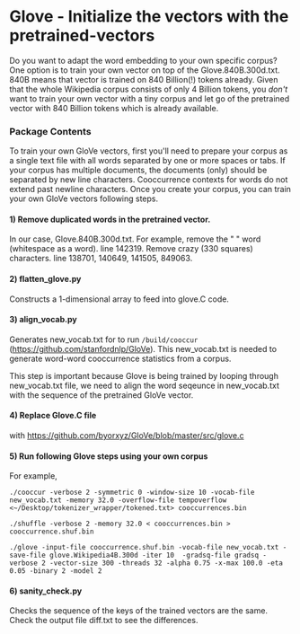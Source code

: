 

# Glove - Initialize the vectors with the pretrained-vectors

Do you want to adapt the word embedding to your own specific corpus? 
One option is to train your own vector on top of the Glove.840B.300d.txt. 
840B means that vector is trained on 840 Billion(!) tokens already. Given that the whole Wikipedia corpus consists of only 4 Billion tokens, you *don't* want to train your own vector with a tiny corpus and let go of the pretrained vector with 840 Billion tokens which is already available. 

### Package Contents

To train your own GloVe vectors, first you'll need to prepare your corpus as a single text file with all words separated by one or more spaces or tabs. If your corpus has multiple documents, the documents (only) should be separated by new line characters. Cooccurrence contexts for words do not extend past newline characters. Once you create your corpus, you can train your own GloVe vectors following steps.

#### 1) Remove duplicated words in the pretrained vector.
In our case, Glove.840B.300d.txt. 
For example, remove the " " word (whitespace as a word). line 142319. 
Remove crazy (330 squares) characters. line 138701, 140649, 141505, 849063. 

#### 2) flatten_glove.py
Constructs a 1-dimensional array to feed into glove.C code.

#### 3) align_vocab.py
Generates new_vocab.txt for to run `/build/cooccur` (https://github.com/stanfordnlp/GloVe). This new_vocab.txt is needed to generate word-word cooccurrence statistics from a corpus. 

This step is important because Glove is being trained by looping through new_vocab.txt file, we need to align the word seqeunce in new_vocab.txt with the sequence of the pretrained GloVe vector.

#### 4) Replace Glove.C file 
with https://github.com/byorxyz/GloVe/blob/master/src/glove.c

#### 5) Run following Glove steps using your own corpus
For example,
```
./cooccur -verbose 2 -symmetric 0 -window-size 10 -vocab-file new_vocab.txt -memory 32.0 -overflow-file tempoverflow <~/Desktop/tokenizer_wrapper/tokened.txt> cooccurrences.bin

./shuffle -verbose 2 -memory 32.0 < cooccurrences.bin > cooccurrence.shuf.bin

./glove -input-file cooccurrence.shuf.bin -vocab-file new_vocab.txt -save-file glove.Wikipedia4B.300d -iter 10  -gradsq-file gradsq -verbose 2 -vector-size 300 -threads 32 -alpha 0.75 -x-max 100.0 -eta 0.05 -binary 2 -model 2
```

#### 6) sanity_check.py

Checks the sequence of the keys of the trained vectors are the same. Check the output file diff.txt to see the differences.


